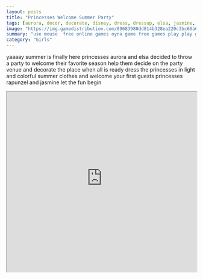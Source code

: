 ```yaml
---
layout: posts
title: "Princesses Welcome Summer Party"
tags: [aurora, decor, decorate, disney, dress, dressup, elsa, jasmine, party, princess, rapunzel, summer, welcome, free, online, games, oyna, game, free, games, play, play, games]
image: "https://img.gamedistribution.com/89683980dd814b328ea220c3bc66a6e7.jpg"
summary: "use mouse  free online games oyna game free games play play games"
category: "Girls"
---
```


yaaaay summer is finally here princesses aurora and elsa decided to throw a party to welcome their favorite season help them decide on the party venue and decorate the place when all is ready dress the princesses in light and colorful summer clothes and welcome your first guests princesses rapunzel and jasmine let the fun begin

<iframe width="100%" height="480px;" src="https://html5.gamedistribution.com/89683980dd814b328ea220c3bc66a6e7/"></iframe>